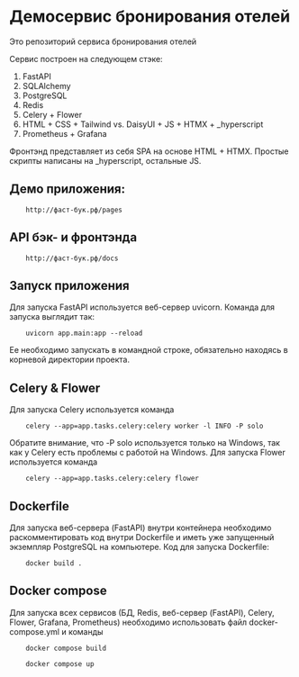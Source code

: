 # Демосервис бронирования отелей

Это репозиторий сервиса бронирования отелей

Сервис построен на следующем стэке:
1. FastAPI
2. SQLAlchemy
3. PostgreSQL
4. Redis
5. Celery + Flower
6. HTML + CSS + Tailwind vs. DaisyUI + JS + HTMX + _hyperscript
7. Prometheus + Grafana

Фронтэнд представляет из себя SPA на основе HTML + HTMX.
Простые скрипты написаны на _hyperscript, остальные JS.

## Демо приложения:

        http://фаст-бук.рф/pages

## API бэк- и фронтэнда

        http://фаст-бук.рф/docs

## Запуск приложения

Для запуска FastAPI используется веб-сервер uvicorn. Команда для запуска выглядит так:

        uvicorn app.main:app --reload

Ее необходимо запускать в командной строке, обязательно находясь в корневой директории проекта.

## Celery & Flower

Для запуска Celery используется команда

        celery --app=app.tasks.celery:celery worker -l INFO -P solo

Обратите внимание, что -P solo используется только на Windows, так как у Celery есть проблемы с работой на Windows.
Для запуска Flower используется команда

        celery --app=app.tasks.celery:celery flower

## Dockerfile

Для запуска веб-сервера (FastAPI) внутри контейнера необходимо раскомментировать код внутри Dockerfile и иметь уже запущенный экземпляр PostgreSQL на компьютере. Код для запуска Dockerfile:

        docker build .

## Docker compose

Для запуска всех сервисов (БД, Redis, веб-сервер (FastAPI), Celery, Flower, Grafana, Prometheus) необходимо использовать файл docker-compose.yml и команды

        docker compose build

        docker compose up



